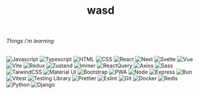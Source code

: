 <h1 align="center">wasd</h1>
<br>
<h6>Things i'm learning</h6>
<p>
  <img alt="Javascript" src="https://img.shields.io/badge/-Javascript-F0DB4F?style=flat-square&logo=javascript&logoColor=black" />
  <img alt="Typescript" src="https://img.shields.io/badge/-Typescript-007ACC?style=flat-square&logo=typescript&logoColor=white" />
  <img alt="HTML" src="https://img.shields.io/badge/-HTML-E34F26?style=flat-square&logo=html5&logoColor=white" />
  <img alt="CSS" src="https://img.shields.io/badge/-CSS-264de4?style=flat-square&logo=css3&logoColor=white" />
  <img alt="React" src="https://img.shields.io/badge/-React-45b8d8?style=flat-square&logo=react&logoColor=white" />
  <img alt="Next" src="https://img.shields.io/badge/-Next-ffffff?style=flat-square&logo=nextdotjs&logoColor=black" />
  <img alt="Svelte" src="https://img.shields.io/badge/-SvelteKit-ff3e00?style=flat-square&logo=svelte&logoColor=white" />
  <img alt="Vue" src="https://img.shields.io/badge/-Vue-50b98a?style=flat-square&logo=vuedotjs&logoColor=white" />
  <img alt="Vite" src="https://img.shields.io/badge/-Vite-ac4afe?style=flat-square&logo=vite&logoColor=white" />
  <img alt="Redux" src="https://img.shields.io/badge/-Redux-764ABC?style=flat-square&logo=redux&logoColor=white" />
  <img alt="Zustand" src="https://img.shields.io/badge/-Zustand-F05032?style=flat-square&logo=Z&logoColor=white" />
  <img alt="Immer" src="https://img.shields.io/badge/-Immer-00e7c3?style=flat-square&logo=immer&logoColor=white" />
  <img alt="ReactQuery" src="https://img.shields.io/badge/-React Query-f94455?style=flat-square&logo=reactquery&logoColor=white" />
  <img alt="Axios" src="https://img.shields.io/badge/-Axios-5a29e4?style=flat-square&logo=axios&logoColor=white" />
  <img alt="Sass" src="https://img.shields.io/badge/-Sass-CC6699?style=flat-square&logo=sass&logoColor=white" />
  <img alt="TaiwindCSS" src="https://img.shields.io/badge/-Tailwind CSS-38bdf8?style=flat-square&logo=tailwindcss&logoColor=white" />
  <img alt="Material UI" src="https://img.shields.io/badge/-Material UI-067ef8?style=flat-square&logo=mui&logoColor=white" />
  <img alt="Bootstrap" src="https://img.shields.io/badge/-Bootstrap-8712fe?style=flat-square&logo=bootstrap&logoColor=white" />
  <img alt="PWA" src="https://img.shields.io/badge/-PWA-5a06c9?style=flat-square&logo=pwa&logoColor=white" />
  <img alt="Node" src="https://img.shields.io/badge/-Node-43853d?style=flat-square&logo=Node.js&logoColor=white" />
  <img alt="Express" src="https://img.shields.io/badge/-Express-ffffff?style=flat-square&logo=express&logoColor=black" />
  <img alt="Bun" src="https://img.shields.io/badge/-Bun-fbf0df?style=flat-square&logo=bun&logoColor=black" />
  <img alt="Vitest" src="https://img.shields.io/badge/-Vitest-86b91a?style=flat-square&logo=vitest&logoColor=white" />
  <img alt="Testing Library" src="https://img.shields.io/badge/-Testing Library-ce3639?style=flat-square&logo=testinglibrary&logoColor=white" />
  <img alt="Prettier" src="https://img.shields.io/badge/-Prettier-F7B93E?style=flat-square&logo=prettier&logoColor=black" />
  <img alt="Eslint" src="https://img.shields.io/badge/-Eslint-4b32c2?style=flat-square&logo=eslint&logoColor=white" />
  <img alt="Git" src="https://img.shields.io/badge/-Git-F05032?style=flat-square&logo=git&logoColor=white" />
  <img alt="Docker" src="https://img.shields.io/badge/-Docker-2297ef?style=flat-square&logo=docker&logoColor=white" />
  <img alt="Redis" src="https://img.shields.io/badge/-Redis-d82c20?style=flat-square&logo=redis&logoColor=white" />
  <img alt="Python" src="https://img.shields.io/badge/-Python-0073a4?style=flat-square&logo=python&logoColor=white" />
  <img alt="Django" src="https://img.shields.io/badge/-Django-002b1a?style=flat-square&logo=django&logoColor=white" />
</p>

